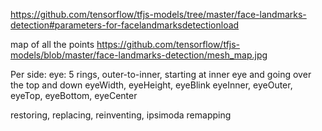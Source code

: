 https://github.com/tensorflow/tfjs-models/tree/master/face-landmarks-detection#parameters-for-facelandmarksdetectionload

map of all the points https://github.com/tensorflow/tfjs-models/blob/master/face-landmarks-detection/mesh_map.jpg



Per side:
  eye: 5 rings, outer-to-inner, starting at inner eye and going over the top and down
  eyeWidth, eyeHeight, eyeBlink
  eyeInner, eyeOuter, eyeTop, eyeBottom, eyeCenter
  
  
  restoring, replacing, reinventing, ipsimoda remapping